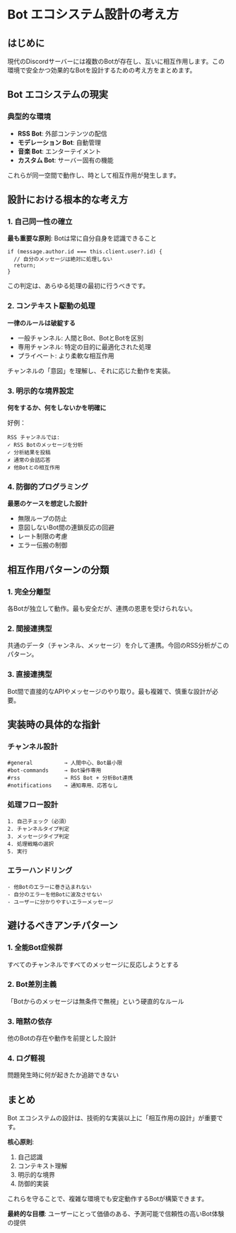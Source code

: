 # Bot エコシステム設計の考え方

## はじめに

現代のDiscordサーバーには複数のBotが存在し、互いに相互作用します。この環境で安全かつ効果的なBotを設計するための考え方をまとめます。

## Bot エコシステムの現実

### 典型的な環境

- **RSS Bot**: 外部コンテンツの配信
- **モデレーション Bot**: 自動管理
- **音楽 Bot**: エンターテイメント
- **カスタム Bot**: サーバー固有の機能

これらが同一空間で動作し、時として相互作用が発生します。

## 設計における根本的な考え方

### 1. 自己同一性の確立

**最も重要な原則**: Botは常に自分自身を認識できること

```
if (message.author.id === this.client.user?.id) {
  // 自分のメッセージは絶対に処理しない
  return;
}
```

この判定は、あらゆる処理の最初に行うべきです。

### 2. コンテキスト駆動の処理

**一律のルールは破綻する**

- 一般チャンネル: 人間とBot、BotとBotを区別
- 専用チャンネル: 特定の目的に最適化された処理
- プライベート: より柔軟な相互作用

チャンネルの「意図」を理解し、それに応じた動作を実装。

### 3. 明示的な境界設定

**何をするか、何をしないかを明確に**

好例：
```
RSS チャンネルでは:
✓ RSS Botのメッセージを分析
✓ 分析結果を投稿
✗ 通常の会話応答
✗ 他Botとの相互作用
```

### 4. 防御的プログラミング

**最悪のケースを想定した設計**

- 無限ループの防止
- 意図しないBot間の連鎖反応の回避
- レート制限の考慮
- エラー伝搬の制御

## 相互作用パターンの分類

### 1. 完全分離型

各Botが独立して動作。最も安全だが、連携の恩恵を受けられない。

### 2. 間接連携型

共通のデータ（チャンネル、メッセージ）を介して連携。今回のRSS分析がこのパターン。

### 3. 直接連携型

Bot間で直接的なAPIやメッセージのやり取り。最も複雑で、慎重な設計が必要。

## 実装時の具体的な指針

### チャンネル設計

```
#general          → 人間中心、Bot最小限
#bot-commands     → Bot操作専用
#rss              → RSS Bot + 分析Bot連携
#notifications    → 通知専用、応答なし
```

### 処理フロー設計

```
1. 自己チェック（必須）
2. チャンネルタイプ判定
3. メッセージタイプ判定
4. 処理戦略の選択
5. 実行
```

### エラーハンドリング

```
- 他Botのエラーに巻き込まれない
- 自分のエラーを他Botに波及させない
- ユーザーに分かりやすいエラーメッセージ
```

## 避けるべきアンチパターン

### 1. 全能Bot症候群

すべてのチャンネルですべてのメッセージに反応しようとする

### 2. Bot差別主義

「Botからのメッセージは無条件で無視」という硬直的なルール

### 3. 暗黙の依存

他のBotの存在や動作を前提とした設計

### 4. ログ軽視

問題発生時に何が起きたか追跡できない

## まとめ

Bot エコシステムの設計は、技術的な実装以上に「相互作用の設計」が重要です。

**核心原則**:
1. 自己認識
2. コンテキスト理解
3. 明示的な境界
4. 防御的実装

これらを守ることで、複雑な環境でも安定動作するBotが構築できます。

**最終的な目標**: ユーザーにとって価値のある、予測可能で信頼性の高いBot体験の提供